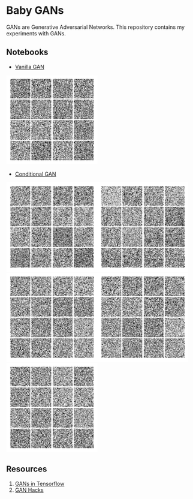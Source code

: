 # Baby GANs


GANs are Generative Adversarial Networks. This repository contains my experiments with GANs.

## Notebooks


- [Vanilla GAN](http://nbviewer.jupyter.org/github/suriyadeepan/baby-gans/blob/f1d77810addbc5734e4227e2fc1463ee8d65b7fd/simple-gan.ipynb)


![](https://raw.githubusercontent.com/suriyadeepan/baby-gans/master/out/simple-gan/out1.gif)


- [Conditional GAN](http://nbviewer.jupyter.org/github/suriyadeepan/baby-gans/blob/8b8ddb1ff975ac74f38e44d77fdc1c45884cffd3/cgan.ipynb)


![](out/cgan/2.gif)![](out/cgan/4.gif)![](out/cgan/5.gif)![](out/cgan/7.gif)![](out/cgan/9.gif)



## Resources


1. [GANs in Tensorflow](http://wiseodd.github.io/techblog/2016/09/17/gan-tensorflow/)
2. [GAN Hacks](https://github.com/soumith/ganhacks)

